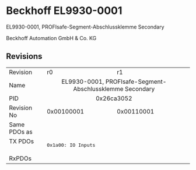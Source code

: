 # Beckhoff EL9930-0001

EL9930-0001, PROFIsafe-Segment-Abschlussklemme Secondary

Beckhoff Automation GmbH & Co. KG



## Revisions
<table>
<tr >
<td>Revision</td>
<td>r0</td>
<td>r1</td>
</tr>
<tr >
<td>Name</td>
<td colspan=2 align="center">EL9930-0001, PROFIsafe-Segment-Abschlussklemme Secondary</td>
</tr>
<tr >
<td>PID</td>
<td colspan=2 align="center">0x26ca3052</td>
</tr>
<tr >
<td>Revision No</td>
<td>0x00100001</td>
<td>0x00110001</td>
</tr>
<tr >
<td>Same PDOs as</td>
<td colspan=2 align="center"></td>
</tr>
<tr class="txpdo">
<td rowspan=1 valign=top>TX PDOs</td>
<td colspan=2 align="left"><pre>0x1a00: IO Inputs</pre></td>
<td></td>
</tr>
<tr >
<td>RxPDOs</td>
<td colspan=2 align="left"></td>
</tr>
</table>
